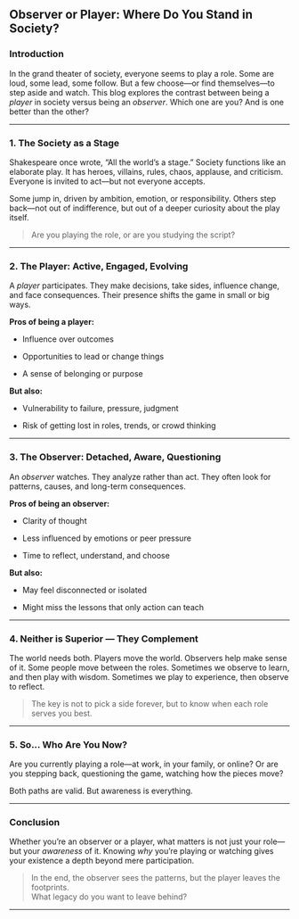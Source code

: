 ## Observer or Player: Where Do You Stand in Society?
### **Introduction**

In the grand theater of society, everyone seems to play a role. Some are loud, some lead, some follow. But a few choose—or find themselves—to step aside and watch. This blog explores the contrast between being a _player_ in society versus being an _observer_. Which one are you? And is one better than the other?

---

### **1. The Society as a Stage**

Shakespeare once wrote, “All the world’s a stage.” Society functions like an elaborate play. It has heroes, villains, rules, chaos, applause, and criticism. Everyone is invited to act—but not everyone accepts.

Some jump in, driven by ambition, emotion, or responsibility. Others step back—not out of indifference, but out of a deeper curiosity about the play itself.

> Are you playing the role, or are you studying the script?

---

### **2. The Player: Active, Engaged, Evolving**

A _player_ participates. They make decisions, take sides, influence change, and face consequences. Their presence shifts the game in small or big ways.

**Pros of being a player:**

- Influence over outcomes
    
- Opportunities to lead or change things
    
- A sense of belonging or purpose
    

**But also:**

- Vulnerability to failure, pressure, judgment
    
- Risk of getting lost in roles, trends, or crowd thinking
    

---

### **3. The Observer: Detached, Aware, Questioning**

An _observer_ watches. They analyze rather than act. They often look for patterns, causes, and long-term consequences.

**Pros of being an observer:**

- Clarity of thought
    
- Less influenced by emotions or peer pressure
    
- Time to reflect, understand, and choose
    

**But also:**

- May feel disconnected or isolated
    
- Might miss the lessons that only action can teach
    

---

### **4. Neither is Superior — They Complement**

The world needs both. Players move the world. Observers help make sense of it. Some people move between the roles. Sometimes we observe to learn, and then play with wisdom. Sometimes we play to experience, then observe to reflect.

> The key is not to pick a side forever, but to know when each role serves you best.

---

### **5. So... Who Are You Now?**

Are you currently playing a role—at work, in your family, or online? Or are you stepping back, questioning the game, watching how the pieces move?

Both paths are valid. But awareness is everything.

---

### **Conclusion**

Whether you’re an observer or a player, what matters is not just your role—but your _awareness_ of it. Knowing _why_ you’re playing or watching gives your existence a depth beyond mere participation.

> In the end, the observer sees the patterns, but the player leaves the footprints.  
> What legacy do you want to leave behind?

---